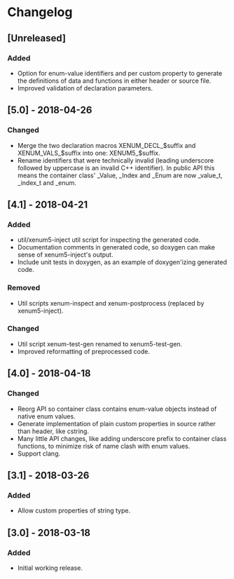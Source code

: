 # Changelog

## [Unreleased]
### Added
- Option for enum-value identifiers and per custom property to generate the definitions
  of data and functions in either header or source file.
- Improved validation of declaration parameters.

## [5.0] - 2018-04-26
### Changed
- Merge the two declaration macros XENUM_DECL_$suffix and XENUM_VALS_$suffix into
  one: XENUM5_$suffix.
- Rename identifiers that were technically invalid (leading underscore followed by
  uppercase is an invalid C++ identifier). In public API this means the container
  class' \_Value, \_Index and \_Enum are now \_value_t, \_index_t and \_enum.


## [4.1] - 2018-04-21
### Added
- util/xenum5-inject util script for inspecting the generated code.
- Documentation comments in generated code, so doxygen can make sense of xenum5-inject's output.
- Include unit tests in doxygen, as an example of doxygen'izing generated code.

### Removed
- Util scripts xenum-inspect and xenum-postprocess (replaced by xenum5-inject).

### Changed
- Util script xenum-test-gen renamed to xenum5-test-gen.
- Improved reformatting of preprocessed code.

## [4.0] - 2018-04-18
### Changed
- Reorg API so container class contains enum-value objects instead of native enum values.
- Generate implementation of plain custom properties in source rather than header, like cstring.
- Many little API changes, like adding underscore prefix to container class functions,
  to minimize risk of name clash with enum values.
- Support clang.

## [3.1] - 2018-03-26
### Added
- Allow custom properties of string type.

## [3.0] - 2018-03-18
### Added
- Initial working release.
